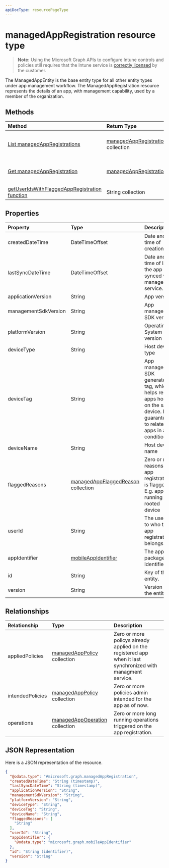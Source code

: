 ```yaml
---
apiDocType: resourcePageType
---
```

# managedAppRegistration resource type

> **Note:** Using the Microsoft Graph APIs to configure Intune controls and policies still requires that the Intune service is [correctly licensed](https://go.microsoft.com/fwlink/?linkid=839381) by the customer.

The ManagedAppEntity is the base entity type for all other entity types under app management workflow.
The ManagedAppRegistration resource represents the details of an app, with management capability, used by a member of the organization.
## Methods
|Method|Return Type|Description|
|:---|:---|:---|
|[List managedAppRegistrations](../api/intune_mam_managedappregistration_list.md)|[managedAppRegistration](../resources/intune_mam_managedappregistration.md) collection|List properties and relationships of the [managedAppRegistration](../resources/intune_mam_managedappregistration.md) objects.|
|[Get managedAppRegistration](../api/intune_mam_managedappregistration_get.md)|[managedAppRegistration](../resources/intune_mam_managedappregistration.md)|Read properties and relationships of the [managedAppRegistration](../resources/intune_mam_managedappregistration.md) object.|
|[getUserIdsWithFlaggedAppRegistration function](../api/intune_mam_managedappregistration_getuseridswithflaggedappregistration.md)|String collection|Not yet documented|

## Properties
|Property|Type|Description|
|:---|:---|:---|
|createdDateTime|DateTimeOffset|Date and time of creation|
|lastSyncDateTime|DateTimeOffset|Date and time of last the app synced with management service.|
|applicationVersion|String|App version|
|managementSdkVersion|String|App management SDK version|
|platformVersion|String|Operating System version|
|deviceType|String|Host device type|
|deviceTag|String|App management SDK generated tag, which helps relate apps hosted on the same device. Not guaranteed to relate apps in all conditions.|
|deviceName|String|Host device name|
|flaggedReasons|[managedAppFlaggedReason](../resources/intune_mam_managedappflaggedreason.md) collection|Zero or more reasons an app registration is flagged. E.g. app running on rooted device|
|userId|String|The user Id to who this app registration belongs.|
|appIdentifier|[mobileAppIdentifier](../resources/intune_mam_mobileappidentifier.md)|The app package Identifier|
|id|String|Key of the entity.|
|version|String|Version of the entity.|

## Relationships
|Relationship|Type|Description|
|:---|:---|:---|
|appliedPolicies|[managedAppPolicy](../resources/intune_mam_managedapppolicy.md) collection|Zero or more policys already applied on the registered app when it last synchronized with managment service.|
|intendedPolicies|[managedAppPolicy](../resources/intune_mam_managedapppolicy.md) collection|Zero or more policies admin intended for the app as of now.|
|operations|[managedAppOperation](../resources/intune_mam_managedappoperation.md) collection|Zero or more long running operations triggered on the app registration.|

## JSON Representation
Here is a JSON representation of the resource.
<!-- {
  "blockType": "resource",
  "keyProperty": "id",
  "@odata.type": "microsoft.graph.managedAppRegistration"
}
-->
``` json
{
  "@odata.type": "#microsoft.graph.managedAppRegistration",
  "createdDateTime": "String (timestamp)",
  "lastSyncDateTime": "String (timestamp)",
  "applicationVersion": "String",
  "managementSdkVersion": "String",
  "platformVersion": "String",
  "deviceType": "String",
  "deviceTag": "String",
  "deviceName": "String",
  "flaggedReasons": [
    "String"
  ],
  "userId": "String",
  "appIdentifier": {
    "@odata.type": "microsoft.graph.mobileAppIdentifier"
  },
  "id": "String (identifier)",
  "version": "String"
}
```

<!-- {
  "type": "#page.annotation",
  "suppressions": [

"Warning: /api-reference/v1.0/resources/intune_mam_managedappregistration.md/microsoft.graph.managedAppRegistration/flaggedReasons:
      Inconsistent types between parameter (String) and table (Object)"

  ]
}
-->

